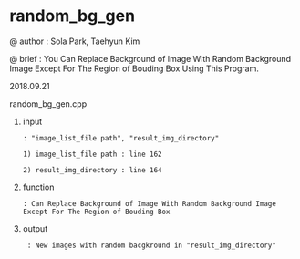 # random_bg_gen

@ author : Sola Park, Taehyun Kim

@ brief : You Can Replace Background of Image With Random Background Image Except For The Region of Bouding Box Using This Program.
 
 
 
2018.09.21

random_bg_gen.cpp

1. input 

       : "image_list_file path", "result_img_directory"
       
       1) image_list_file path : line 162
        
       2) result_img_directory : line 164
 
 
2. function 
 
       : Can Replace Background of Image With Random Background Image Except For The Region of Bouding Box

3. output

        : New images with random bacgkround in "result_img_directory"
